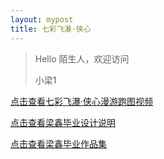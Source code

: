 ```yaml
---
layout: mypost
title: 七彩飞瀑·侠心
---
```


> Hello 陌生人，欢迎访问 
>
> 小梁1
>

[点击查看七彩飞瀑·侠心漫游跑图视频](https://www.bilibili.com/video/BV1RvyZYgEh7/?spm_id_from=333.999.0.0&vd_source=5d9f3b981396e232df75256d1194ecfa)

[点击查看梁鑫毕业设计说明](https://liangx.work/assets/毕业设计说明书-梁鑫.pdf)

[点击查看梁鑫毕业作品集](https://liangx.work/assets/梁鑫作品集.pdf)
